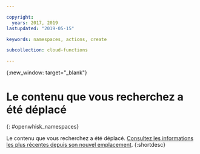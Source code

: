 ```yaml
---

copyright:
  years: 2017, 2019
lastupdated: "2019-05-15"

keywords: namespaces, actions, create

subcollection: cloud-functions

---
```



{:new_window: target="_blank"}
# Le contenu que vous recherchez a été déplacé
{: #openwhisk_namespaces}

Le contenu que vous recherchez a été déplacé. [Consultez les informations les plus récentes depuis son nouvel emplacement](/docs/openwhisk?topic=cloud-functions-namespaces).
{:shortdesc}
